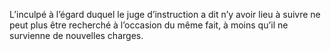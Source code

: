 L’inculpé à l’égard duquel le juge d’instruction a dit n’y avoir lieu à suivre ne peut plus être recherché à l’occasion du même fait, à moins qu’il ne survienne de nouvelles charges.
